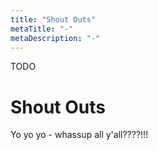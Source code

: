 ```yaml
---
title: "Shout Outs"
metaTitle: "-"
metaDescription: "-"
---
```


TODO

# Shout Outs

Yo yo yo - whassup all y'all????!!!

